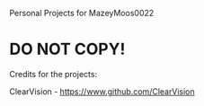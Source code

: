 Personal Projects for MazeyMoos0022

# DO NOT COPY!

Credits for the projects:

ClearVision - https://www.github.com/ClearVision
